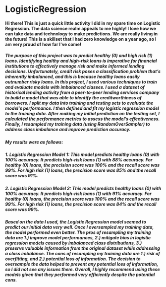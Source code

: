 # LogisticRegression
#### Hi there! This is just a quick little activity I did in my spare time on Logistic Regression. The data science realm appeals to me highly! I love how we can take data and technology to make predictions. We are really living in the future! This is a skillset that I had zero knowledge on a year ago, so I am very proud of how far I've come! 

##### The purpose of this project was to predict healthy (0) and high risk (1) loans. Identifying healthy and high-risk loans is imperative for financial institutions to effectively manage risk and make informed lending decisions. Unfortunately, credit risk poses a classification problem that’s inherently imbalanced, and this is because healthy loans easily outnumber risky loans. In this project, I used various techniques to train and evaluate models with imbalanced classes. I used a dataset of historical lending activity from a peer-to-peer lending services company to build a model that was able to identify the creditworthiness of borrowers. I split my data into training and testing sets to evaluate the model's performance. I then defined and fit my logistic regression model to the training data. After making my initial prediction on the testing set, I calculated the performance metrics to assess the model’s effectiveness. Finally, I resampled my training data (using RandomOverSampler) to address class imbalance and improve prediction accuracy. 

##### My results were as follows: 
##### 1. Logistic Regression Model 1: This model predicts healthy loans (0) with 100% accuracy. It predicts high-risk loans (1) with 88% accuracy. For healthy (0) loans, the precision score was 100% and the recall score was 99%. For high risk (1) loans, the precision score was 85% and the recall score was 91%.

##### 2. Logistic Regression Model 2: This model predicts healthy loans (0) with 100% accuracy. It predicts high-risk loans (1) with 91% accuracy. For healthy (0) loans, the precision score was 100% and the recall score was 99%. For high risk (1) loans, the precision score was 84% and the recall score was 99%.


##### Based on the data I used, the Logistic Regression model seemed to predict our initial data very well. Once I oversampled my training data, the model performed even better. The pros of resampling my training data are 1.) improve model performances, 2.) mitigate bias in logistic regression models caused by imbalanced class distributions, 3.) preserve valuable information from the original dataset while addressing a class imbalance. The cons of resampling my training data are 1.) risk of overfitting, and 2.) potential loss of information. The decision to oversample the data helped to prevent any potential loss of information, so I did not see any issues there. Overall, I highly recommend using these models given that they performed very efficiently despite the potential cons. 

